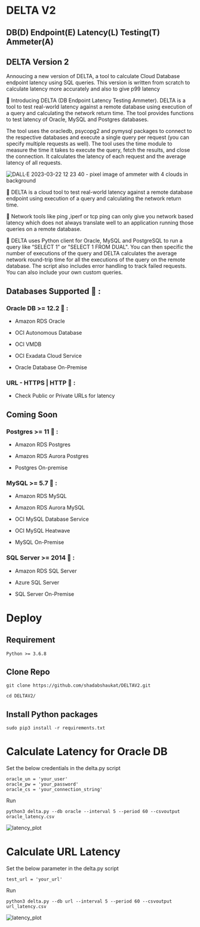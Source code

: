 # DELTA V2
## DB(D)  Endpoint(E)  Latency(L)  Testing(T)  Ammeter(A) 
## DELTA Version 2

Annoucing a new version of DELTA, a tool to calculate Cloud Database endpoint latency using SQL queries. This version is written from scratch to calculate latency more accurately and also to give p99 latency

📌 Introducing DELTA (DB Endpoint Latency Testing Ammeter). DELTA is a tool to test real-world latency against a remote database using execution of a query and calculating the network return time. The tool provides functions to test latency of Oracle, MySQL and Postgres databases.

The tool uses the oracledb, psycopg2 and pymysql packages to connect to the respective databases and execute a single query per request (you can specify multiple requests as well). The tool uses the time module to measure the time it takes to execute the query, fetch the results, and close the connection. It calculates the latency of each request and the average latency of all requests.

![DALL·E 2023-03-22 12 23 40 - pixel image of ammeter with 4 clouds in background](https://user-images.githubusercontent.com/39692236/226779332-fe58d03f-307a-45bc-9459-1a2225bbafad.png)


🔧 DELTA is a cloud tool to test real-world latency against a remote database endpoint using execution of a query and calculating the network return time. 


🔧 Network tools like ping ,iperf or tcp ping can only give you network based latency which does not always translate well to an application running those queries on a remote database. 


🐍 DELTA uses Python client for Oracle, MySQL and PostgreSQL to run a query like “SELECT 1” or "SELECT 1 FROM DUAL". You can then specific the number of executions of the query and DELTA calculates the average network round-trip time for all the executions of the query on the remote database. The script also includes error handling to track failed requests. You can also include your own custom queries. 



 ## Databases Supported 🔌 :

 
 ### Oracle DB >= 12.2 📌  : 

- Amazon RDS Oracle

- OCI Autonomous Database

- OCI VMDB

- OCI Exadata Cloud Service

- Oracle Database On-Premise

### URL - HTTPS | HTTP 📌 :

- Check Public or Private URLs for latency

## Coming Soon

### Postgres >= 11 📌 :

- Amazon RDS Postgres

- Amazon RDS Aurora Postgres

- Postgres On-premise 


### MySQL >= 5.7 📌  : 

- Amazon RDS MySQL

- Amazon RDS Aurora MySQL

- OCI MySQL Database Service

- OCI MySQL Heatwave

- MySQL On-Premise


### SQL Server >= 2014 📌 : 

- Amazon RDS SQL Server

- Azure SQL Server

- SQL Server On-Premise



# Deploy

## Requirement

```
Python >= 3.6.8
```

## Clone Repo

```
git clone https://github.com/shadabshaukat/DELTAV2.git

cd DELTAV2/
```

## Install Python packages
```
sudo pip3 install -r requirements.txt
```

# Calculate Latency for Oracle DB

Set the below credentials in the delta.py script
```
oracle_un = 'your_user'
oracle_pw = 'your_password'
oracle_cs = 'your_connection_string'
```
Run
```
python3 delta.py --db oracle --interval 5 --period 60 --csvoutput oracle_latency.csv
```

![latency_plot](https://user-images.githubusercontent.com/39692236/227111334-baabf052-f386-4d61-b5ee-eb1be289007c.png)


# Calculate URL Latency 

Set the below parameter in the delta.py script
```
test_url = 'your_url'
```
Run
```
python3 delta.py --db url --interval 5 --period 60 --csvoutput url_latency.csv
```

![latency_plot](https://user-images.githubusercontent.com/39692236/227111833-86b9666b-55f3-4b71-a190-25a932eca487.png)




